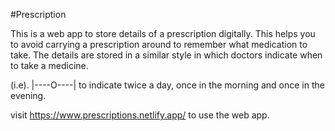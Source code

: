 #Prescription

This is a web app to store details of a prescription digitally. This helps you to avoid carrying a prescription around to remember what medication to take. The details are stored in a similar style in which doctors indicate when to take a medicine.

(i.e). |----O----| to indicate twice a day, once in the morning and once in the evening.

visit https://www.prescriptions.netlify.app/ to use the web app.